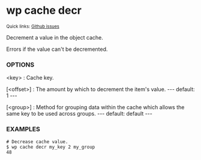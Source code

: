 # wp cache decr

<small>Quick links: <a href="https://github.com/issues?q=is%3Aopen+label%3Acommand%3Acache-decr+sort%3Aupdated-desc+org%3Awp-cli">Github issues</a></small>

Decrement a value in the object cache.

Errors if the value can't be decremented.

### OPTIONS

&lt;key&gt;
: Cache key.

[&lt;offset&gt;]
: The amount by which to decrement the item's value.
\---
default: 1
\---

[&lt;group&gt;]
: Method for grouping data within the cache which allows the same key to be used across groups.
\---
default: default
\---

### EXAMPLES

    # Decrease cache value.
    $ wp cache decr my_key 2 my_group
    48



